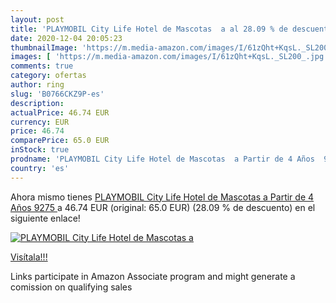 ```yaml
---
layout: post
title: 'PLAYMOBIL City Life Hotel de Mascotas  a al 28.09 % de descuento'
date: 2020-12-04 20:05:23
thumbnailImage: 'https://m.media-amazon.com/images/I/61zQht+KqsL._SL200_.jpg'
images: [ 'https://m.media-amazon.com/images/I/61zQht+KqsL._SL200_.jpg' ]
comments: true
category: ofertas
author: ring
slug: 'B0766CKZ9P-es'
description:
actualPrice: 46.74 EUR
currency: EUR
price: 46.74
comparePrice: 65.0 EUR
inStock: true
prodname: 'PLAYMOBIL City Life Hotel de Mascotas  a Partir de 4 Años  9275 '
country: 'es'
---
```


Ahora mismo tienes [PLAYMOBIL City Life Hotel de Mascotas  a Partir de 4 Años  9275 ](https://www.amazon.es/dp/B0766CKZ9P/?tag=tolees-21) a 46.74 EUR (original: 65.0 EUR) (28.09 %  de descuento) en el siguiente enlace!

[![PLAYMOBIL City Life Hotel de Mascotas  a](https://m.media-amazon.com/images/I/61zQht+KqsL._SL200_.jpg)](https://www.amazon.es/dp/B0766CKZ9P/?tag=tolees-21)

[Visítala!!!](https://www.amazon.es/dp/B0766CKZ9P/?tag=tolees-21)

Links participate in Amazon Associate program and might generate a comission on qualifying sales
